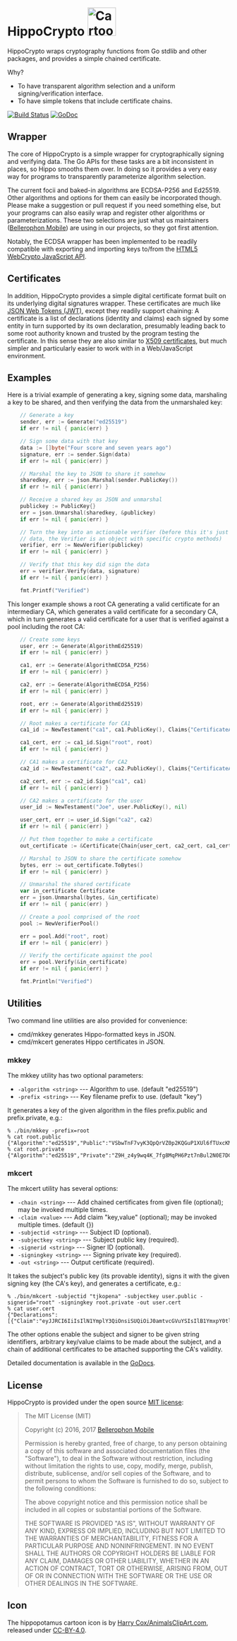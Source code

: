 # HippoCrypto <img src="https://raw.githubusercontent.com/BellerophonMobile/hippo/master/docs/hippocrypto.png" height="64" title="HippoCrypto" alt="Cartoon of a hippopotamus." />

HippoCrypto wraps cryptography functions from Go stdlib and other
packages, and provides a simple chained certificate.

Why?

 * To have transparent algorithm selection and a uniform
   signing/verification interface.
 * To have simple tokens that include certificate chains.
 
[![Build Status](https://travis-ci.org/BellerophonMobile/hippo.svg?branch=master)](https://travis-ci.org/BellerophonMobile/hippo?branch=master) [![GoDoc](https://godoc.org/github.com/BellerophonMobile/hippo?status.svg)](https://godoc.org/github.com/BellerophonMobile/hippo) 

## Wrapper

The core of HippoCrypto is a simple wrapper for cryptographically
signing and verifying data.  The Go APIs for these tasks are a bit
inconsistent in places, so Hippo smooths them over.  In doing so it
provides a very easy way for programs to transparently parameterize
algorithm selection.

The current focii and baked-in algorithms are ECDSA-P256 and Ed25519.
Other algorithms and options for them can easily be incorporated
though.  Please make a suggestion or pull request if you need
something else, but your programs can also easily wrap and register
other algorithms or parameterizations.  These two selections are just
what us maintainers ([Bellerophon
Mobile](https://bellerophonmobile.com/)) are using in our projects, so
they got first attention.

Notably, the ECDSA wrapper has been implemented to be readily
compatible with exporting and importing keys to/from the [HTML5
WebCrypto JavaScript
API](https://developer.mozilla.org/en-US/docs/Web/API/Web_Crypto_API).

## Certificates

In addition, HippoCrypto provides a simple digital certificate format
built on its underlying digital signatures wrapper.  These
certificates are much like [JSON Web Tokens (JWT)](https://jwt.io/),
except they readily support chaining: A certificate is a list of
declarations (identity and claims) each signed by some entity in turn
supported by its own declaration, presumably leading back to some root
authority known and trusted by the program testing the certificate.
In this sense they are also similar to [X509
certificates](https://en.wikipedia.org/wiki/X.509), but much simpler
and particularly easier to work with in a Web/JavaScript environment.

## Examples

Here is a trivial example of generating a key, signing some data,
marshaling a key to be shared, and then verifying the data from the
unmarshaled key:

```go
	// Generate a key
	sender, err := Generate("ed25519")
	if err != nil { panic(err) }

	// Sign some data with that key
	data := []byte("Four score and seven years ago")	
	signature, err := sender.Sign(data)
	if err != nil { panic(err) }

	// Marshal the key to JSON to share it somehow
	sharedkey, err := json.Marshal(sender.PublicKey())
	if err != nil { panic(err) }

	// Receive a shared key as JSON and unmarshal
	publickey := PublicKey{}
	err = json.Unmarshal(sharedkey, &publickey)
	if err != nil { panic(err) }

	// Turn the key into an actionable verifier (before this it's just
	// data, the Verifier is an object with specific crypto methods)
	verifier, err := NewVerifier(publickey)
	if err != nil { panic(err) }

	// Verify that this key did sign the data
	err = verifier.Verify(data, signature)
	if err != nil { panic(err) }

	fmt.Printf("Verified")
```

This longer example shows a root CA generating a valid certificate for
an intermediary CA, which generates a valid certificate for a
secondary CA, which in turn generates a valid certificate for a user
that is verified against a pool including the root CA:

```go
	// Create some keys
	user, err := Generate(AlgorithmEd25519)
	if err != nil { panic(err) }

	ca1, err := Generate(AlgorithmECDSA_P256)
	if err != nil { panic(err) }

	ca2, err := Generate(AlgorithmECDSA_P256)
	if err != nil { panic(err) }

	root, err := Generate(AlgorithmEd25519)
	if err != nil { panic(err) }

	// Root makes a certificate for CA1
	ca1_id := NewTestament("ca1", ca1.PublicKey(), Claims{"CertificateAuthority": true})

	ca1_cert, err := ca1_id.Sign("root", root)
	if err != nil { panic(err) }

	// CA1 makes a certificate for CA2
	ca2_id := NewTestament("ca2", ca2.PublicKey(), Claims{"CertificateAuthority": true})

	ca2_cert, err := ca2_id.Sign("ca1", ca1)
	if err != nil { panic(err) }

	// CA2 makes a certificate for the user
	user_id := NewTestament("Joe", user.PublicKey(), nil)

	user_cert, err := user_id.Sign("ca2", ca2)
	if err != nil { panic(err) }

	// Put them together to make a certificate
	out_certificate := &Certificate{Chain{user_cert, ca2_cert, ca1_cert}}

	// Marshal to JSON to share the certificate somehow
	bytes, err := out_certificate.ToBytes()
	if err != nil { panic(err) }

	// Unmarshal the shared certificate
	var in_certificate Certificate
	err = json.Unmarshal(bytes, &in_certificate)
	if err != nil { panic(err) }

	// Create a pool comprised of the root
	pool := NewVerifierPool()

	err = pool.Add("root", root)
	if err != nil { panic(err) }

	// Verify the certificate against the pool
	err = pool.Verify(&in_certificate)
	if err != nil { panic(err) }

	fmt.Println("Verified")
```

## Utilities

Two command line utilities are also provided for convenience:

 * cmd/mkkey generates Hippo-formatted keys in JSON.
 * cmd/mkcert generates Hippo certificates in JSON.

### mkkey

The mkkey utility has two optional parameters:

 * `-algorithm <string>` --- Algorithm to use. (default "ed25519")
 * `-prefix <string>` --- Key filename prefix to use. (default "key")

It generates a key of the given algorithm in the files prefix.public
and prefix.private, e.g.:

```
% ./bin/mkkey -prefix=root
% cat root.public
{"Algorithm":"ed25519","Public":"VSbwTnF7vyK3QpQrVZ0p2KQGuP1XUl6fTUxcKMbzu0o="}
% cat root.private
{"Algorithm":"ed25519","Private":"Z9H_z4y9wq4K_7fg8MqPH6Pzt7nBul2N0E7DCAnbqptVJvBOcXu_IrdClCtVnSnYpAa4_VdSXp9NTFwoxvO7Sg=="}
```

### mkcert

The mkcert utility has several options:

 * `-chain <string>` --- Add chained certificates from given file (optional); may be invoked multiple times.
 * `-claim <value>` --- Add claim "key,value" (optional); may be invoked multiple times. (default {})
 * `-subjectid <string>` --- Subject ID (optional).
 * `-subjectkey <string>` --- Subject public key (required).
 * `-signerid <string>` --- Signer ID (optional).
 * `-signingkey <string>` --- Signing private key (required).
 * `-out <string>` --- Output certificate (required).

It takes the subject's public key (its provable identity), signs it with the
given signing key (the CA's key), and generates a certificate, e.g.:

```
% ./bin/mkcert -subjectid "tjkopena" -subjectkey user.public -signerid="root" -signingkey root.private -out user.cert
% cat user.cert
{"Declarations":[{"Claim":"eyJJRCI6IiIsIlN1YmplY3QiOnsiSUQiOiJ0amtvcGVuYSIsIlB1YmxpY0tleSI6eyJBbGdvcml0aG0iOiJlY2RzYS1wMjU2IiwiUHVibGljIjp7IlgiOiJkNUN3STFFdWJVdUxHWjNYd19EeklFRmlnSFY1U1otM28yUERnSUVxNFBFIiwiWSI6InpKVm5GeDdKQ0loMlhQTmhNNHZZN0RSeTRmWWljSFVPNGc2N3F6YmlpajQifX19LCJDbGFpbXMiOnt9LCJFeHBpcmVzIjoiIn0=","Signer":"root","Signature":"+jw89RLk3Wg9zfhANhfffN3/1yIWmvkPsYyQGc/NDckaF520th0b8iX1mZC6/Si4d3tHDJA3LJZ2Co4yT0nnBA=="}]}
```

The other options enable the subject and signer to be given string
identifiers, arbitrary key/value claims to be made about the subject,
and a chain of additional certificates to be attached supporting the
CA's validity.

Detailed documentation is available in the [GoDocs](https://godoc.org/github.com/BellerophonMobile/hippo).

## License

HippoCrypto is provided under the open source
[MIT license](http://opensource.org/licenses/MIT):

> The MIT License (MIT)
>
> Copyright (c) 2016, 2017 [Bellerophon Mobile](http://bellerophonmobile.com/)
> 
>
> Permission is hereby granted, free of charge, to any person
> obtaining a copy of this software and associated documentation files
> (the "Software"), to deal in the Software without restriction,
> including without limitation the rights to use, copy, modify, merge,
> publish, distribute, sublicense, and/or sell copies of the Software,
> and to permit persons to whom the Software is furnished to do so,
> subject to the following conditions:
>
> The above copyright notice and this permission notice shall be
> included in all copies or substantial portions of the Software.
>
> THE SOFTWARE IS PROVIDED "AS IS", WITHOUT WARRANTY OF ANY KIND,
> EXPRESS OR IMPLIED, INCLUDING BUT NOT LIMITED TO THE WARRANTIES OF
> MERCHANTABILITY, FITNESS FOR A PARTICULAR PURPOSE AND
> NONINFRINGEMENT. IN NO EVENT SHALL THE AUTHORS OR COPYRIGHT HOLDERS
> BE LIABLE FOR ANY CLAIM, DAMAGES OR OTHER LIABILITY, WHETHER IN AN
> ACTION OF CONTRACT, TORT OR OTHERWISE, ARISING FROM, OUT OF OR IN
> CONNECTION WITH THE SOFTWARE OR THE USE OR OTHER DEALINGS IN THE
> SOFTWARE.

## Icon

The hippopotamus cartoon icon is by [Harry Cox/AnimalsClipArt.com](http://animalsclipart.com/hippopotamus-cartoon-character/), released under [CC-BY-4.0](https://creativecommons.org/licenses/by/4.0/).
